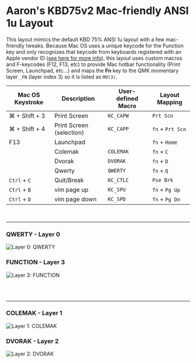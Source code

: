 # Aaron's KBD75v2 Mac-friendly ANSI 1u Layout

This layout mimics the default KBD 75% ANSI 1u layout with a few mac-friendly tweaks. Because Mac OS uses a unique keycode
for the Function key and only recognizes that keycode from keyboards registered with an Apple vendor ID ([see here for more info](https://beta.docs.qmk.fm/faqs/faq_keymap#fn-key-on-macos)),
this layout uses custom macros and F-keycodes (F12, F13, etc) to provide Mac hotbar functionality (Print Screen, Launchpad, etc...) and maps the
**Fn** key to the QMK momentary layer `_FN` (layer index 3) so it is listed as `MO(3)`.

| Mac OS Keystroke | Description              | User-defined Macro | Layout Mapping   |
| ---------------- | ------------------------ | ------------------ | ---------------- |
| ⌘ + Shift + 3    | Print Screen             | `KC_CAPW`          | `Prt Scn`        |
| ⌘ + Shift + 4    | Print Screen (selection) | `KC_CAPP`          | `fn` + `Prt Scn` |
| F13              | Launchpad                |                    | `fn` + `Home`    |
|                  | Colemak                  | `COLEMAK`          | `fn` + `C`       |
|                  | Dvorak                   | `DVORAK`           | `fn` + `D`       |
|                  | Qwerty                   | `QWERTY`           | `fn` + `Q`       |
| `Ctrl` + `C`     | Quit/Break               | `KC_CTLC`          | `Pse Brk`        |
| `Ctrl` + `B`     | vim page up              | `KC_SPU`           | `fn` + `Pg Up`   |
| `Ctrl` + `D`     | vim page down            | `KC_SPD`           | `fn` + `Pg Dn`   |

<br>
<hr>

### QWERTY - Layer 0

![Layer 0: QWERTY](https://i.imgur.com/haydhHS.png)

### FUNCTION - Layer 3

![Layer 3: FUNCTION](https://i.imgur.com/XHUvgLd.png)

<br><br><hr>

### COLEMAK - Layer 1

![Layer 1: COLEMAK](https://i.imgur.com/sBfHH8K.png)

### DVORAK - Layer 2

![Layer 2: DVORAK](https://i.imgur.com/AaypaN4.png)
